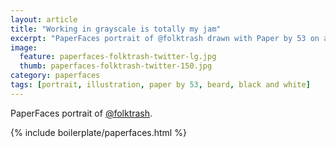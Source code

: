 ```yaml
---
layout: article
title: "Working in grayscale is totally my jam"
excerpt: "PaperFaces portrait of @folktrash drawn with Paper by 53 on an iPad."
image: 
  feature: paperfaces-folktrash-twitter-lg.jpg
  thumb: paperfaces-folktrash-twitter-150.jpg
category: paperfaces
tags: [portrait, illustration, paper by 53, beard, black and white]
---
```


PaperFaces portrait of [@folktrash](http://twitter.com/folktrash).

{% include boilerplate/paperfaces.html %}